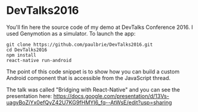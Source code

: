 # DevTalks2016

You'll fin here the source code of my demo at DevTalks Conference 2016. I used Genymotion as a simulator. To launch the app:

    git clone https://github.com/paulbrie/DevTalks2016.git
    cd DevTalks2016
    npm install
    react-native run-android
    
The point of this code snippet is to show how you can build a custom Android component that is accessible from the JavaScript thread.

The talk was called "Bridging with React-Native" and you can see the presentation here: https://docs.google.com/presentation/d/13Vs-uagvBoZiYx0efQyZ42U7KG9fHMYI6_fq--AtWsE/edit?usp=sharing
